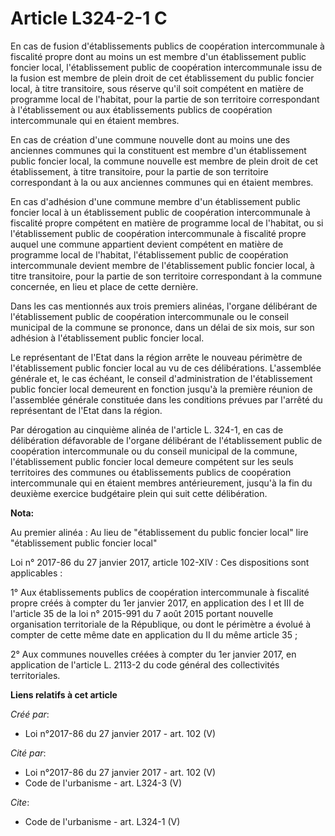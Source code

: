 # Article L324-2-1 C

En cas de fusion d'établissements publics de coopération intercommunale à fiscalité propre dont au moins un est membre d'un
établissement public foncier local, l'établissement public de coopération intercommunale issu de la fusion est membre de
plein droit de cet établissement du public foncier local, à titre transitoire, sous réserve qu'il soit compétent en matière
de programme local de l'habitat, pour la partie de son territoire correspondant à l'établissement ou aux établissements
publics de coopération intercommunale qui en étaient membres. 

En cas de création d'une commune nouvelle dont au moins une des anciennes communes qui la constituent est membre d'un
établissement public foncier local, la commune nouvelle est membre de plein droit de cet établissement, à titre transitoire,
pour la partie de son territoire correspondant à la ou aux anciennes communes qui en étaient membres. 

En cas d'adhésion d'une commune membre d'un établissement public foncier local à un établissement public de coopération
intercommunale à fiscalité propre compétent en matière de programme local de l'habitat, ou si l'établissement public de
coopération intercommunale à fiscalité propre auquel une commune appartient devient compétent en matière de programme local
de l'habitat, l'établissement public de coopération intercommunale devient membre de l'établissement public foncier local, à
titre transitoire, pour la partie de son territoire correspondant à la commune concernée, en lieu et place de cette
dernière. 

Dans les cas mentionnés aux trois premiers alinéas, l'organe délibérant de l'établissement public de coopération
intercommunale ou le conseil municipal de la commune se prononce, dans un délai de six mois, sur son adhésion à
l'établissement public foncier local. 

Le représentant de l'Etat dans la région arrête le nouveau périmètre de l'établissement public foncier local au vu de ces
délibérations. L'assemblée générale et, le cas échéant, le conseil d'administration de l'établissement public foncier local
demeurent en fonction jusqu'à la première réunion de l'assemblée générale constituée dans les conditions prévues par l'arrêté
du représentant de l'Etat dans la région. 

Par dérogation au cinquième alinéa de l'article L. 324-1, en cas de délibération défavorable de l'organe délibérant de
l'établissement public de coopération intercommunale ou du conseil municipal de la commune, l'établissement public foncier
local demeure compétent sur les seuls territoires des communes ou établissements publics de coopération intercommunale qui en
étaient membres antérieurement, jusqu'à la fin du deuxième exercice budgétaire plein qui suit cette délibération.

**Nota:**

Au premier alinéa : Au lieu de "établissement du public foncier local" lire "établissement public foncier local"

Loi n° 2017-86 du 27 janvier 2017, article 102-XIV : Ces dispositions sont applicables :

1° Aux établissements publics de coopération intercommunale à fiscalité propre créés à compter du 1er janvier 2017, en
application des I et III de l'article 35 de la loi n° 2015-991 du 7 août 2015 portant nouvelle organisation territoriale de
la République, ou dont le périmètre a évolué à compter de cette même date en application du II du même article 35 ;

2° Aux communes nouvelles créées à compter du 1er janvier 2017, en application de l'article L. 2113-2 du code général des
collectivités territoriales.

**Liens relatifs à cet article**

_Créé par_:

  - Loi n°2017-86 du 27 janvier 2017 - art. 102 (V)

_Cité par_:

  - Loi n°2017-86 du 27 janvier 2017 - art. 102 (V)
  - Code de l'urbanisme - art. L324-3 (V)

_Cite_:

  - Code de l'urbanisme - art. L324-1 (V)
